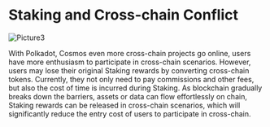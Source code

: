 # Staking and Cross-chain Conflict

<img :src="$withBase('/zh/Picture3.png')" alt="Picture3" />

With Polkadot, Cosmos even more cross-chain projects go online, users have more enthusiasm to participate in cross-chain scenarios. However, users may lose their original Staking rewards by converting cross-chain tokens. Currently, they not only need to pay commissions and other fees, but also the cost of time is incurred during Staking. As blockchain gradually breaks down the barriers, assets or data can flow effortlessly on chain, Staking rewards can be released in cross-chain scenarios, which will significantly reduce the entry cost of users to participate in cross-chain.